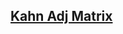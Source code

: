 ## [Kahn Adj Matrix](https://reimagined-orbit-7j4w5jq566hrv6j.github.dev/)

<!-- notecardId: 1755774687403 -->
